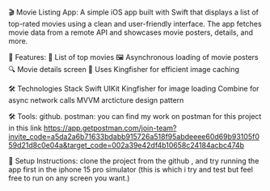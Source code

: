 🎬 Movie Listing App:
    A simple iOS app built with Swift that displays a list of top-rated movies using a clean and user-friendly interface. The app fetches movie data from a remote API and showcases     movie posters, details, and more.

📱 Features:
  📃 List of top movies
  🖼️ Asynchronous loading of movie posters
  🔍 Movie details screen
  🎨 Uses Kingfisher for efficient image caching

🛠️ Technologies Stack
  Swift
  UIKit
  Kingfisher for image loading
  Combine for async network calls
  MVVM arcticture design pattern

  🛠️ Tools:
      github.
      postman: you can find my work on postman for this project  in this link https://app.getpostman.com/join-team?invite_code=a5da2a6b71633bdabb915726a518f95abdeeee60d69b93105f059d21d8c0e04a&target_code=002a39e42df4b10658c24184acbc474b



🔧 Setup Instructions:
   clone the project from the github , and try running the app first in the iphone 15 pro simulator (this is which i try and test but feel free to run on any screen you want.)








